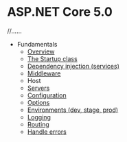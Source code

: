 # ASP.NET Core 5.0

  //......

- Fundamentals
  - [Overview](https://docs.microsoft.com/en-us/aspnet/core/fundamentals/?view=aspnetcore-5.0)
  - [The Startup class](https://docs.microsoft.com/en-us/aspnet/core/fundamentals/startup?view=aspnetcore-5.0)
  - [Dependency injection (services)](https://docs.microsoft.com/en-us/aspnet/core/fundamentals/dependency-injection?view=aspnetcore-5.0)
  - [Middleware](https://docs.microsoft.com/en-us/aspnet/core/fundamentals/middleware/?view=aspnetcore-5.0)
  - Host
  - [Servers](https://docs.microsoft.com/en-us/aspnet/core/fundamentals/servers/?view=aspnetcore-5.0)
  - [Configuration](https://docs.microsoft.com/en-us/aspnet/core/fundamentals/configuration/?view=aspnetcore-5.0)
  - [Options](https://docs.microsoft.com/en-us/aspnet/core/fundamentals/configuration/options?view=aspnetcore-5.0)
  - [Environments (dev, stage, prod)](https://docs.microsoft.com/en-us/aspnet/core/fundamentals/environments?view=aspnetcore-5.0)
  - [Logging](https://docs.microsoft.com/en-us/aspnet/core/fundamentals/logging/?view=aspnetcore-5.0)
  - [Routing](https://docs.microsoft.com/en-us/aspnet/core/fundamentals/routing?view=aspnetcore-5.0)
  - [Handle errors](https://docs.microsoft.com/en-us/aspnet/core/fundamentals/error-handling?view=aspnetcore-5.0)